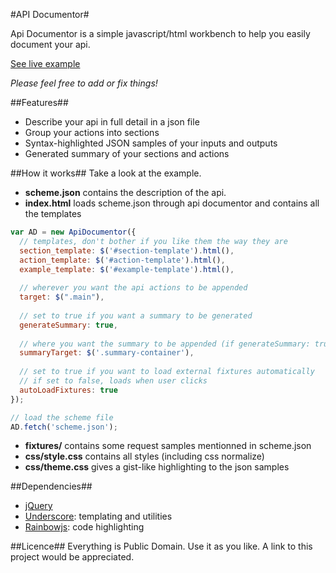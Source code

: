 #API Documentor#

Api Documentor is a simple javascript/html workbench to help you easily document your api.

<a href="http://paduc.github.com/apidoc/example/">See live example</a>

_Please feel free to add or fix things!_

##Features##
<ul>
  <li>Describe your api in full detail in a json file</li>
  <li>Group your actions into sections</li>
  <li>Syntax-highlighted JSON samples of your inputs and outputs</li>
  <li>Generated summary of your sections and actions</li>
</ul>

##How it works##
Take a look at the example.
- __scheme.json__ contains the description of the api.
- __index.html__ loads scheme.json through api documentor and contains all the templates

```javascript
var AD = new ApiDocumentor({
  // templates, don't bother if you like them the way they are
  section_template: $('#section-template').html(),
  action_template: $('#action-template').html(),
  example_template: $('#example-template').html(),
  
  // wherever you want the api actions to be appended
  target: $(".main"), 
  
  // set to true if you want a summary to be generated
  generateSummary: true, 
  
  // where you want the summary to be appended (if generateSummary: true)
  summaryTarget: $('.summary-container'), 
  
  // set to true if you want to load external fixtures automatically
  // if set to false, loads when user clicks
  autoLoadFixtures: true 
});

// load the scheme file
AD.fetch('scheme.json');
```
    
    
- __fixtures/__ contains some request samples mentionned in scheme.json
- __css/style.css__ contains all styles (including css normalize)
- __css/theme.css__ gives a gist-like highlighting to the json samples

##Dependencies##
<ul>
  <li><a href="http://jquery.com/">jQuery</a></li>
  <li><a href="http://documentcloud.github.com/underscore/">Underscore</a>: templating and utilities</li>
  <li><a href="http://craig.is/making/rainbows">Rainbowjs</a>: code highlighting</li>
</ul>

##Licence##
Everything is Public Domain. Use it as you like. A link to this project would be appreciated.

